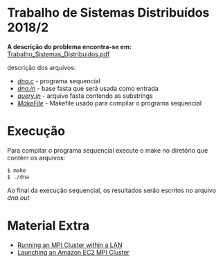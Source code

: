 # Trabalho de Sistemas Distribuídos 2018/2

**A descrição do problema encontra-se em:** [Trabalho_Sistemas_Distribuidos.pdf](https://github.com/luanteylo/trabalhosd/blob/master/Trabalho_Sistemas_Distribuidos.pdf)

descrição dos arquivos:
  - *[dna.c](https://github.com/luanteylo/trabalhosd/blob/master/dna.c)* - programa sequencial 
  - *[dna.in](https://github.com/luanteylo/trabalhosd/blob/master/dna.in)* - base fasta que será usada como entrada
  - *[query.in](https://github.com/luanteylo/trabalhosd/blob/master/query.in)* - arquivo fasta contendo as substrings 
  - *[MakeFile](https://github.com/luanteylo/trabalhosd/blob/master/Makefile)* - Makefile usado para compilar o programa sequencial 

# Execução 

Para compilar o programa sequencial execute o make no diretório que contém os arquivos:
```sh
$ make
$ ./dna
```
Ao final da execução sequencial, os resultados serão escritos no arquivo *dna.out*


# Material Extra

  - [Running an MPI Cluster within a LAN](http://mpitutorial.com/tutorials/running-an-mpi-cluster-within-a-lan/)
  - [Launching an Amazon EC2 MPI Cluster](http://mpitutorial.com/tutorials/launching-an-amazon-ec2-mpi-cluster/)
